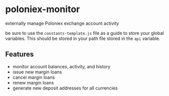 # poloniex-monitor
externally manage Poloniex exchange account activity

be sure to use the `constants-template.js` file as a guide to store your global variables. This should be stored in your path file stored in the `api` variable.

## Features
* monitor account balances, activity, and history
* issue new margin loans
* cancel margin loans
* renew margin loans
* generate new deposit addresses for all currencies
